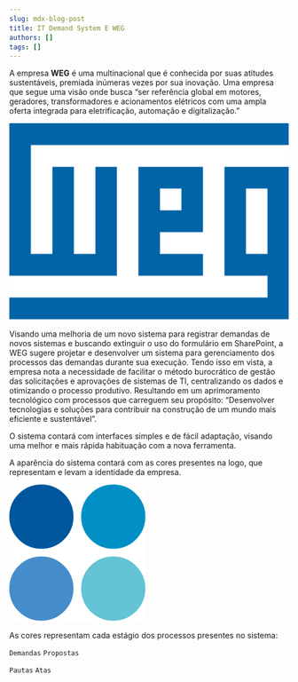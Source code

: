 ```yaml
---
slug: mdx-blog-post
title: IT Demand System E WEG
authors: []
tags: []
---
```


A empresa **WEG** é uma multinacional que é conhecida por suas atitudes sustentáveis, premiada inúmeras vezes por sua inovação. Uma empresa que segue uma visão onde busca “ser referência global em motores, geradores, transformadores e acionamentos elétricos com uma ampla oferta integrada para eletrificação, automação e digitalização.”

![Docusaurus Plushie](./weeg.png)

Visando uma melhoria de um novo sistema para registrar demandas de novos sistemas e buscando extinguir o uso do formulário em SharePoint, a WEG sugere projetar e desenvolver um sistema para gerenciamento dos processos das demandas durante sua execução. Tendo isso em vista, a empresa nota a necessidade de facilitar o método burocrático de gestão das solicitações e aprovações de sistemas de TI, centralizando os dados e otimizando o processo produtivo. Resultando em um aprimoramento tecnológico com processos que carreguem seu propósito:  “Desenvolver tecnologias e soluções para contribuir na construção de um mundo mais eficiente e sustentável”.

O sistema contará com interfaces simples e de fácil adaptação, visando uma melhor e mais rápida habituação com a nova ferramenta. 

A aparência do sistema contará com as cores presentes na logo, que representam e levam a identidade da empresa.

![Docusaurus Plushie](./logo.png)

As cores representam cada estágio dos processos presentes no sistema:

`Demandas`   `Propostas`

`Pautas`     `Atas`
